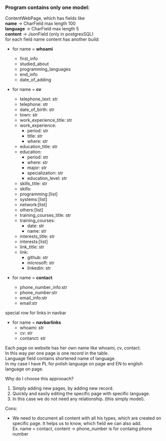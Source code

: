 ### **Program contains only one model:**
ContentWebPage, which has fields like  
**name** -> CharField max length 100  
**language** -> CharField max length 5  
**content** -> JsonField (only in postgresSQL)  
for each field name content has another build:  
- for name =  **whoami**  
    - first_info  
    - studied_about  
    - programming_languages  
    - end_info  
    - date_of_adding  

- for name = **cv**
    - telephone_text: str
    - telephone: str
    - date_of_birth: str
    - town: str
    - work_experience_title: str
    - work_experience:  
        - period: str
        - title: str
        - where: str
    - education_title: str
    - education:
        - period: str
        - where: str
        - major: str
        - specialization: str
        - education_level: str
    - skills_title: str
    - skills:
    - programming:[list]
    - systems:[list]
    - network:[list]
    - others:[list]
    - training_courses_title: str
    - training_courses:
        - date: str
        - name: str
    - interests_title: str
    - interests:[list]
    - link_title: str
    - link:
        - github: str
        - microsoft: str
        - linkedin: str

- for name = **contact**
    - phone_number_info:str
    - phone_number:str
    - email_info:str
    - email:str

special row for links in navbar
- for name = **navbarlinks**
    - whoami: str
    - cv: str
    - contanct: str


Each page on website has her own name like whoami, cv, contact.  
In this way per one page is one record in the table.  
Language field contains shortened name of language.  
In my case I have PL for polish language on page
and EN to english language on page.


Why do I choose this approoach?
1. Simply adding new pages, by adding new record.
2. Quickly and easily editing the specific page with specific language.
3. In this case we do not need any relationship. (this simply model).

Cons:
- We need to document all content with all his types, which are created on specific page. It helps us to know, which field we can also add.  
Ex. name = contact, content -> phone_number is for containg phone number